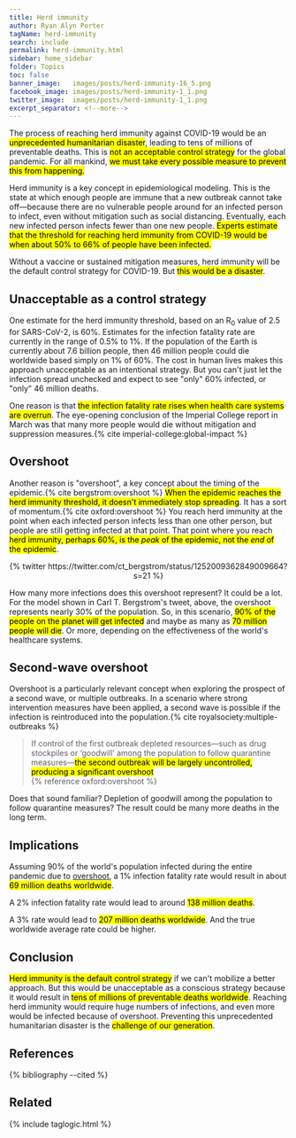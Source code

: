 ```yaml
---
title: Herd immunity
author: Ryan Alyn Porter
tagName: herd-immunity
search: include
permalink: herd-immunity.html
sidebar: home_sidebar
folder: Topics
toc: false
banner_image:   images/posts/herd-immunity-16_5.png
facebook_image: images/posts/herd-immunity-1_1.png
twitter_image:  images/posts/herd-immunity-1_1.png
excerpt_separator: <!--more-->
---
```


The process of reaching herd immunity against COVID-19 would be an <mark>unprecedented humanitarian disaster</mark>, leading to tens of millions of preventable deaths.  This is <mark>not an acceptable control strategy</mark> for the global pandemic.  For all mankind, <mark>we must take every possible measure to prevent this from happening.</mark>

<!--more-->

Herd immunity is a key concept in epidemiological modeling. This is the state at
which enough people are immune that a new outbreak cannot take off—because there
are no vulnerable people around for an infected person to infect, even without
mitigation such as social distancing.  Eventually, each new infected person
infects fewer than one new people.  <mark>Experts estimate that the threshold for
reaching herd immunity from COVID-19 would be when about 50% to 66% of people
have been infected.</mark>

Without a vaccine or sustained mitigation measures, herd immunity will be the
default control strategy for COVID-19.  But <mark>this would be a disaster</mark>.

## Unacceptable as a control strategy

One estimate for the herd immunity threshold, based on an R<sub>0</sub> value of
2.5 for SARS-CoV-2, is 60%.  Estimates for the infection fatality rate are
currently in the range of 0.5% to 1%.  If the population of the Earth is
currently about 7.6 billion people, then 46 million people could die worldwide
based simply on 1% of 60%. The cost in human lives makes this approach
unacceptable as an intentional strategy.  But you can't just let the infection
spread unchecked and expect to see "only" 60% infected, or "only" 46 million
deaths.

One reason is that <mark>the infection fatality rate rises when health care systems
are overrun</mark>.  The eye-opening conclusion of the Imperial College report in March
was that many more people would die without mitigation and suppression
measures.{% cite imperial-college:global-impact %}

## Overshoot

Another reason is "overshoot", a key concept about the timing of the epidemic.{% cite bergstrom:overshoot %}
<mark>When the epidemic reaches the herd immunity threshold, it doesn't immediately
stop spreading</mark>.  It has a sort of momentum.{% cite oxford:overshoot %}  You reach herd immunity at the
point when each infected person infects less than one other person, but people
are still getting infected at that point.  That point where you reach <mark>herd
immunity, perhaps 60%, is the _peak_ of the epidemic, not the _end_ of the
epidemic</mark>.

<center>
{% twitter https://twitter.com/ct_bergstrom/status/1252009362849009664?s=21 %}
</center>

How many more infections does this overshoot represent?  It could be a lot. For
the model shown in Carl T. Bergstrom's tweet, above, the overshoot represents
nearly 30% of the population.  So, in this scenario, <mark>90% of the people on the
planet will get infected</mark> and maybe as many as <mark>70 million people will die</mark>.  Or more, depending on
the effectiveness of the world's healthcare systems.

## Second-wave overshoot

Overshoot is a particularly relevant concept when exploring the prospect of a
second wave, or multiple outbreaks.  In a scenario where strong intervention measures have been
applied, a second wave is possible if the infection is reintroduced into the
population.{% cite royalsociety:multiple-outbreaks %}

<blockquote class="blockquote">
If control of the first outbreak depleted resources—such as drug stockpiles or
‘goodwill’ among the population to follow quarantine measures—<mark>the second
outbreak will be largely uncontrolled, producing a significant overshoot</mark>
<footer>{% reference oxford:overshoot %}</footer>
</blockquote>

Does that sound familiar?  Depletion of goodwill among the population to follow quarantine measures?  The result could be many more deaths in the long term.

## Implications

Assuming 90% of the world's population infected during the entire
pandemic due to [overshoot](/herd-immunity.html#overshoot), a 1% infection
fatality rate would result in about <mark>69 million deaths worldwide</mark>.

A 2% infection fatality rate would lead to around <mark>138 million deaths</mark>.

A 3% rate would lead to <mark>207 million deaths worldwide</mark>.  And the true worldwide average rate could be higher.

## Conclusion

<mark>Herd immunity is the default control strategy</mark> if we can't mobilize a better approach. But this would be unacceptable as a conscious strategy because it would result in <mark>tens of millions of preventable deaths worldwide</mark>.  Reaching herd immunity would require huge numbers of infections, and even more would be infected because of overshoot.  Preventing this unprecedented humanitarian disaster is the <mark>challenge of our generation</mark>.

## References

{% bibliography --cited %}

## Related

{% include taglogic.html %}
